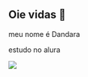 ## Oie vidas 🖤

meu nome é Dandara

estudo no alura

![](https://media1.tenor.com/m/KY1NgFzZ-oQAAAAd/fox-kitsune.gif)
